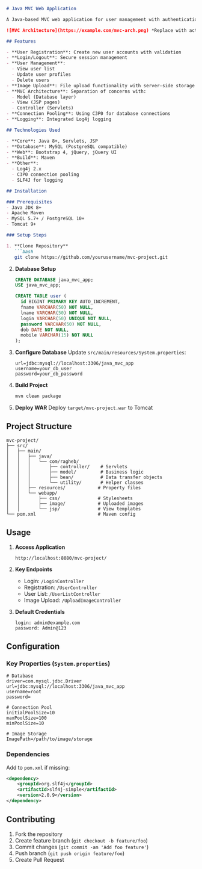 ```markdown
# Java MVC Web Application

A Java-based MVC web application for user management with authentication, CRUD operations, and image upload capabilities.

![MVC Architecture](https://example.com/mvc-arch.png) *Replace with actual screenshot*

## Features

- **User Registration**: Create new user accounts with validation
- **Login/Logout**: Secure session management
- **User Management**:
  - View user list
  - Update user profiles
  - Delete users
- **Image Upload**: File upload functionality with server-side storage
- **MVC Architecture**: Separation of concerns with:
  - Model (Database layer)
  - View (JSP pages)
  - Controller (Servlets)
- **Connection Pooling**: Using C3P0 for database connections
- **Logging**: Integrated Log4j logging

## Technologies Used

- **Core**: Java 8+, Servlets, JSP
- **Database**: MySQL (PostgreSQL compatible)
- **Web**: Bootstrap 4, jQuery, jQuery UI
- **Build**: Maven
- **Other**:
  - Log4j 2.x
  - C3P0 connection pooling
  - SLF4J for logging

## Installation

### Prerequisites
- Java JDK 8+
- Apache Maven
- MySQL 5.7+ / PostgreSQL 10+
- Tomcat 9+

### Setup Steps

1. **Clone Repository**
   ```bash
   git clone https://github.com/yourusername/mvc-project.git
   ```

2. **Database Setup**
   ```sql
   CREATE DATABASE java_mvc_app;
   USE java_mvc_app;
   
   CREATE TABLE user (
     id BIGINT PRIMARY KEY AUTO_INCREMENT,
     fname VARCHAR(50) NOT NULL,
     lname VARCHAR(50) NOT NULL,
     login VARCHAR(50) UNIQUE NOT NULL,
     password VARCHAR(50) NOT NULL,
     dob DATE NOT NULL,
     mobile VARCHAR(15) NOT NULL
   );
   ```

3. **Configure Database**
   Update `src/main/resources/System.properties`:
   ```properties
   url=jdbc:mysql://localhost:3306/java_mvc_app
   username=your_db_user
   password=your_db_password
   ```

4. **Build Project**
   ```bash
   mvn clean package
   ```

5. **Deploy WAR**
   Deploy `target/mvc-project.war` to Tomcat

## Project Structure

```
mvc-project/
├── src/
│   ├── main/
│   │   ├── java/
│   │   │   └── com/ragheb/
│   │   │       ├── controller/    # Servlets
│   │   │       ├── model/         # Business logic
│   │   │       ├── bean/          # Data transfer objects
│   │   │       └── utility/       # Helper classes
│   │   ├── resources/            # Property files
│   │   └── webapp/
│   │       ├── css/              # Stylesheets
│   │       ├── image/            # Uploaded images
│   │       └── jsp/              # View templates
└── pom.xml                       # Maven config
```

## Usage

1. **Access Application**
   ```
   http://localhost:8080/mvc-project/
   ```

2. **Key Endpoints**
    - Login: `/LoginController`
    - Registration: `/UserController`
    - User List: `/UserListController`
    - Image Upload: `/UploadImageController`

3. **Default Credentials**
   ```properties
   login: admin@example.com
   password: Admin@123
   ```

## Configuration

### Key Properties (`System.properties`)
```properties
# Database
driver=com.mysql.jdbc.Driver
url=jdbc:mysql://localhost:3306/java_mvc_app
username=root
password=

# Connection Pool
initialPoolSize=10
maxPoolSize=100
minPoolSize=10

# Image Storage
ImagePath=/path/to/image/storage
```

### Dependencies
Add to `pom.xml` if missing:
```xml
<dependency>
    <groupId>org.slf4j</groupId>
    <artifactId>slf4j-simple</artifactId>
    <version>2.0.9</version>
</dependency>
```

## Contributing

1. Fork the repository
2. Create feature branch (`git checkout -b feature/foo`)
3. Commit changes (`git commit -am 'Add foo feature'`)
4. Push branch (`git push origin feature/foo`)
5. Create Pull Request

